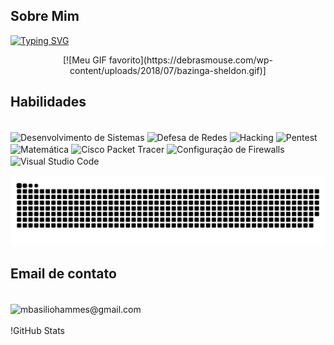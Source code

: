 

## Sobre Mim
[![Typing SVG](https://readme-typing-svg.herokuapp.com?font=Poppins&size=36&duration=8000&pause=1000&color=9FCFE4&center=true&width=750&height=80&lines=Defesa+de+Redes+pela+CISCO;Introdu%C3%A7%C3%A3o+a+Ciberseguran%C3%A7a+pela+CISCO;Desenvolvimento+de+Sistemas+pelo+SENAI;Investigador+OSINT;Estudante+de+Hacking+%C3%A9tico;Perito+em+Matem%C3%A1tica)](https://git.io/typing-svg)

<p align="center">
    [![Meu GIF favorito](https://debrasmouse.com/wp-content/uploads/2018/07/bazinga-sheldon.gif)]
</p>

## Habilidades
<div style="display: inline_block"><br/>
    <img align="center" alt="Desenvolvimento de Sistemas" src="https://img.shields.io/badge/Desenvolvimento%20de%20Sistemas-6C7A88?style=for-the-badge&logo=code&logoColor=ffffff" />
    <img align="center" alt="Defesa de Redes" src="https://img.shields.io/badge/Defesa%20de%20Redes-6A6A6A?style=for-the-badge&logo=shield&logoColor=ffffff" />
    <img align="center" alt="Hacking" src="https://img.shields.io/badge/Hacking-4C9A2A?style=for-the-badge&logo=bug&logoColor=ffffff" />
    <img align="center" alt="Pentest" src="https://img.shields.io/badge/Pentest-4B4B4B?style=for-the-badge&logo=lock&logoColor=ffffff" />
    <img align="center" alt="Matemática" src="https://img.shields.io/badge/Matemática-6C7A88?style=for-the-badge&logo=calculator&logoColor=ffffff" />
    <img align="center" alt="Cisco Packet Tracer" src="https://img.shields.io/badge/Cisco%20Packet%20Tracer-006A75?style=for-the-badge&logo=cisco&logoColor=ffffff" />
    <img align="center" alt="Configuração de Firewalls" src="https://img.shields.io/badge/Configuração%20de%20Firewalls-B25B4C?style=for-the-badge&logo=firefox&logoColor=ffffff" />
    <img align="center" alt="Visual Studio Code" src="https://img.shields.io/badge/Visual%20Studio%20Code-4A6E92?style=for-the-badge&logo=visual-studio-code&logoColor=ffffff" />
</div><br/>


<picture>
  <source media="(prefers-color-scheme: dark)" srcset="https://raw.githubusercontent.com/debysouza/debysouza/output/github-contribution-grid-snake-dark.svg">
  <source media="(prefers-color-scheme: light)" srcset="https://raw.githubusercontent.com/debysouza/debysouza/output/github-contribution-grid-snake.svg">
  <img alt="github contribution grid snake animation" src="https://raw.githubusercontent.com/debysouza/debysouza/output/github-contribution-grid-snake.svg">
</picture>


## Email de contato
<div style="display: inline_block"><br/>
    <img align="center" alt="mbasiliohammes@gmail.com" src="https://img.shields.io/badge/mbasiliohammes-B2B2B6?style=for-the-badge&logo=visualstudiot&logoColor=2B2C36" />
</div></br>
!GitHub Stats

